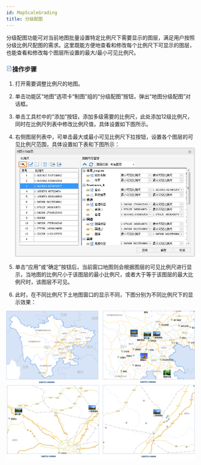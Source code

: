 ```yaml
---
id: MapScaleGrading
title: 分级配图
---
```

分级配图功能可对当前地图批量设置特定比例尺下需要显示的图层，满足用户按照分级比例尺配图的需求。这里既能方便地查看和修改每个比例尺下可显示的图层，也能查看和修改每个图层所设置的最大/最小可见比例尺。

### ![](../../img/read.gif)操作步骤

1. 打开需要调整比例尺的地图。
2. 单击功能区“地图”选项卡“制图”组的“分级配图”按钮，弹出“地图分级配图”对话框。
3. 单击工具栏中的“添加”按钮，添加多级需要的比例尺，此处添加12级比例尺，同时在比例尺列表中修改比例尺值，具体设置如下图所示。
4. 右侧图层列表中，可单击最大或最小可见比例尺下拉按钮，设置各个图层的可见比例尺范围，具体设置如下表和下图所示：
![](img/MapScaleGrading.png)  

5. 单击“应用”或“确定”按钮后，当前窗口地图则会根据图层的可见比例尺进行显示，当地图的比例尺小于该图层的最小比例尺，或者大于等于该图层的最大比例尺时，该图层不可见。
6. 此时，在不同比例尺下土地图窗口的显示不同，下图分别为不同比例尺下的显示效果：  

![](img/Preview6.png) 
